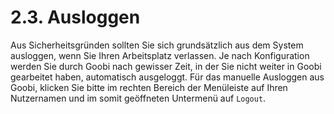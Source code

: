 # 2.3. Ausloggen

Aus Sicherheitsgründen sollten Sie sich grundsätzlich aus dem System ausloggen, wenn Sie Ihren Arbeitsplatz verlassen. Je nach Konfiguration werden Sie durch Goobi nach gewisser Zeit, in der Sie nicht weiter in Goobi gearbeitet haben, automatisch ausgeloggt. Für das manuelle Ausloggen aus Goobi, klicken Sie bitte im rechten Bereich der Menüleiste auf Ihren Nutzernamen und im somit geöffneten Untermenü auf `Logout`. 


